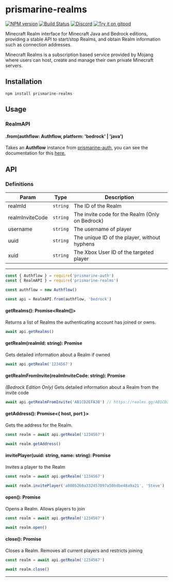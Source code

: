 # prismarine-realms
[![NPM version](https://img.shields.io/npm/v/prismarine-realms.svg)](http://npmjs.com/package/prismarine-realms)
[![Build Status](https://github.com/PrismarineJS/prismarine-realms/workflows/CI/badge.svg)](https://github.com/PrismarineJS/prismarine-realms/actions?query=workflow%3A%22CI%22)
[![Discord](https://img.shields.io/badge/chat-on%20discord-brightgreen.svg)](https://discord.gg/GsEFRM8)
[![Try it on gitpod](https://img.shields.io/badge/try-on%20gitpod-brightgreen.svg)](https://gitpod.io/#https://github.com/PrismarineJS/prismarine-realms)

Minecraft Realm interface for Minecraft Java and Bedrock editions, providing a stable API to start/stop Realms, and obtain Realm information such as connection addresses.

Minecraft Realms is a subscription based service provided by Mojang where users can host, create and manage their own private Minecraft servers.

## Installation
```shell
npm install prismarine-realms
```

## Usage

### RealmAPI

#### .from(authflow: Authflow, platform: 'bedrock' | 'java')

Takes an **Authflow** instance from [prismarine-auth](https://github.com/PrismarineJS/prismarine-auth), you can see the documentation for this [here.](https://github.com/PrismarineJS/prismarine-auth#authflow)

## API

### Definitions

| Param           | Type                 | Description                                                           |
| --------------- | -------------------- | --------------------------------------------------------------------- |
| realmId         | `string`             | The ID of the Realm                                                   |
| realmInviteCode | `string`             | The invite code for the Realm (Only on Bedrock)                       |
| username        | `string`             | The username of player                                                |
| uuid            | `string`             | The unique ID of the player, without hyphens                          |
| xuid            | `string`             | The Xbox User ID of the targeted player                               |

---

```js
const { Authflow } = require('prismarine-auth') 
const { RealmAPI } = require('prismarine-realms')

const authflow = new Authflow()

const api = RealmAPI.from(authflow, 'bedrock')
```

#### getRealms(): Promise<Realm[]>

Returns a list of Realms the authenticating account has joined or owns.

```js
await api.getRealms()
```


#### getRealm(realmId: string): Promise<Realm>

Gets detailed information about a Realm if owned

```js
await api.getRealm('1234567')
```

#### getRealmFromInvite(realmInviteCode: string): Promise<Realm>

*(Bedrock Edition Only)* Gets detailed information about a Realm from the invite code

```js
await api.getRealmFromInvite('AB1CD2EFA3B') // https://realms.gg/AB1CD2EFA3B will work as well
```

#### getAddress(): Promise<{ host, port }>

Gets the address for the Realm.

```js
const realm = await api.getRealm('1234567')

await realm.getAddress()
```

#### invitePlayer(uuid: string, name: string): Promise<void>

Invites a player to the Realm

```js
const realm = await api.getRealm('1234567')

await realm.invitePlayer('a8005260a332457097a50bdbe48a9a21', 'Steve')
```

#### open(): Promise<void>

Opens a Realm. Allows players to join

```js
const realm = await api.getRealm('1234567')

await realm.open()
```

#### close(): Promise<void>

Closes a Realm. Removes all current players and restricts joining

```js
const realm = await api.getRealm('1234567')

await realm.close()
```

---
